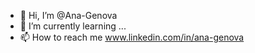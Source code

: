 - 👋 Hi, I’m @Ana-Genova
- 🌱 I’m currently learning ...
- 📫 How to reach me www.linkedin.com/in/ana-genova
<!---
Ana-Genova/Ana-Genova is a ✨ special ✨ repository because its `README.md` (this file) appears on your GitHub profile.
You can click the Preview link to take a look at your changes.
--->
